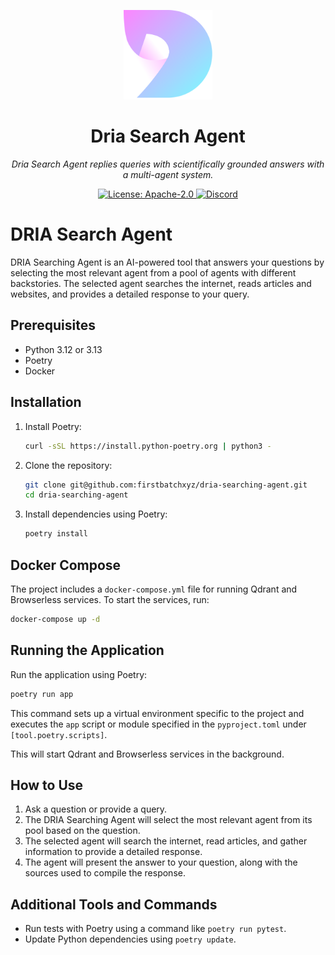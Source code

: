 <p align="center">
  <img src="https://raw.githubusercontent.com/firstbatchxyz/dria-js-client/master/logo.svg" alt="logo" width="142">
</p>

<p align="center">
  <h1 align="center">
    Dria Search Agent
  </h1>
  <p align="center">
    <i>Dria Search Agent replies queries with scientifically grounded answers with a multi-agent system.</i>
  </p>
</p>

<p align="center">
    <a href="https://opensource.org/license/apache-2-0" target="_blank">
        <img alt="License: Apache-2.0" src="https://img.shields.io/badge/license-Apache%202.0-7CB9E8.svg">
    </a>
    <a href="https://discord.gg/2wuU9ym6fq" target="_blank">
        <img alt="Discord" src="https://static-00.iconduck.com/assets.00/discord-icon-1024x1024-nogerd99.png" width="22">
    </a>
</p>


# DRIA Search Agent

DRIA Searching Agent is an AI-powered tool that answers your questions by selecting the most relevant agent from a pool of agents with different backstories. The selected agent searches the internet, reads articles and websites, and provides a detailed response to your query.

## Prerequisites
- Python 3.12 or 3.13
- Poetry
- Docker

## Installation
1. Install Poetry:
   ```bash
   curl -sSL https://install.python-poetry.org | python3 -
   ```
2. Clone the repository:
   ```bash
   git clone git@github.com:firstbatchxyz/dria-searching-agent.git
   cd dria-searching-agent
   ```
3. Install dependencies using Poetry:
   ```bash
   poetry install
   ```
## Docker Compose
The project includes a `docker-compose.yml` file for running Qdrant and Browserless services. To start the services, run:
```bash
docker-compose up -d
```

## Running the Application
Run the application using Poetry:
```bash
poetry run app
```

This command sets up a virtual environment specific to the project and executes the `app` script or module specified in the `pyproject.toml` under `[tool.poetry.scripts]`.



This will start Qdrant and Browserless services in the background.

## How to Use
1. Ask a question or provide a query.
2. The DRIA Searching Agent will select the most relevant agent from its pool based on the question.
3. The selected agent will search the internet, read articles, and gather information to provide a detailed response.
4. The agent will present the answer to your question, along with the sources used to compile the response.

## Additional Tools and Commands
- Run tests with Poetry using a command like `poetry run pytest`.
- Update Python dependencies using `poetry update`.